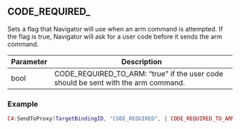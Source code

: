 ## CODE\_REQUIRED\_

Sets a flag that Navigator will use when an arm command is attempted.  If the flag is true, Navigator will ask for a user code before it sends the arm command.


| Parameter | Description |
| --- | --- |
| bool | CODE\_REQUIRED\_TO\_ARM: “true" if the user code should be sent with the arm command. |


### Example


```lua
C4:SendToProxy(TargetBindingID, "CODE_REQUIRED", { CODE_REQUIRED_TO_ARM = true }, "NOTIFY")
```
